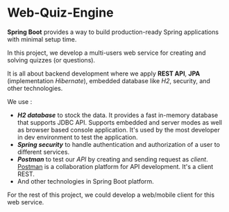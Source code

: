 # Web-Quiz-Engine

**Spring Boot** provides a way to build production-ready Spring applications with minimal 
setup time.

In this project, we develop a multi-users web service for creating and solving 
quizzes (or questions).  

It is all about backend development where we apply **REST API**, **JPA** (implementation 
_Hibernate_), embedded database like _H2_, security, and other technologies.

We use :  
- **_H2 database_** to stock the data. It provides a fast in-memory database that supports 
JDBC API. Supports embedded and server modes as well as browser based console application. 
It's used by the most developer in dev environment to test the application.
- _**Spring security**_ to handle authentication and authorization of a user to different 
  services.
- _**Postman**_ to test our _API_ by creating and sending request as _client_. 
  [Postman](https://www.postman.com) is a collaboration platform for API development. 
  It's a client REST.
- And other technologies in Spring Boot platform.

For the rest of this project, we could develop a web/mobile client for this web service.

[Postman]: https://www.postman.com
